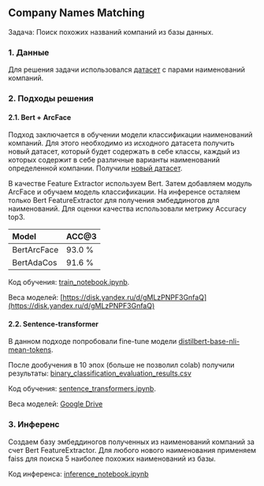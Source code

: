 ## Company Names Matching
Задача: Поиск похожих названий компаний из базы данных.

### 1. Данные
Для решения задачи использовался [датасет](data/train.csv) с парами наименований компаний.
### 2. Подходы решения
#### 2.1. Bert + ArcFace
Подход заключается в обучении модели классификации наименований компаний. Для этого необходимо из исходного датасета получить новый датасет, который будет содержать в себе классы, каждый из которых содержит в себе различные варианты наименований определенной компании. Получили [новый датасет](data/names_dict.json).

В качестве Feature Extractor используем Bert. Затем добавляем модуль ArcFace и обучаем модель классификации. На инференсе осталяем только Bert FeatureExtractor для получения эмбеддиногов для наименований.
Для оценки качества использовали метрику Accuracy top3.

| Model       | ACC@3   |
|:------------|:--------|
| BertArcFace | 93.0 %  |
| BertAdaCos  | 91.6  % | 

Код обучения: [train_notebook.ipynb](train_notebook.ipynb).

Веса моделей: [https://disk.yandex.ru/d/gMLzPNPF3GnfaQ](https://disk.yandex.ru/d/gMLzPNPF3GnfaQ)
#### 2.2. Sentence-transformer

В данном подходе попробовали fine-tune модели [distilbert-base-nli-mean-tokens](https://huggingface.co/sentence-transformers/distilbert-base-nli-mean-tokens).

После дообучения в 10 эпох (больше не позволил colab) получили результаты: [binary_classification_evaluation_results.csv](binary_classification_evaluation_results.csv)

Код обучения: [sentence_transformers.ipynb](sentence_transformers.ipynb).

Веса моделей: [Google Drive](https://drive.google.com/drive/folders/1-oRgvgJUiggIQodD5NvB_2u84ulzTTgm?usp=sharing)

### 3. Инференс
Создаем базу эмбеддиногов полученных из наименований компаний за счет Bert FeatureExtractor. Для любого нового наименования применяем faiss для поиска 5 наиболее похожих наименований из базы.

Код инференса: [inference_notebook.ipynb](inference_notebook.ipynb)
